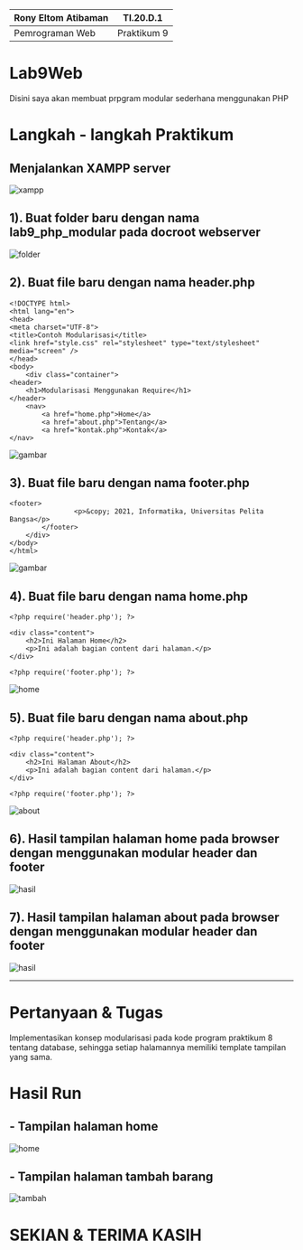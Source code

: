|   Rony Eltom Atibaman  |   TI.20.D.1   |
|------------------------|---------------|
|     Pemrograman Web    |  Praktikum 9  |

# Lab9Web
Disini saya akan membuat prpgram modular sederhana menggunakan PHP
# Langkah - langkah Praktikum

## Menjalankan XAMPP server
![xampp](scs/1.png)

## 1). Buat folder baru dengan nama lab9_php_modular pada docroot webserver
![folder](scs/2.png)

## 2). Buat file baru dengan nama header.php
```
<!DOCTYPE html>
<html lang="en">
<head>
<meta charset="UTF-8">
<title>Contoh Modularisasi</title>
<link href="style.css" rel="stylesheet" type="text/stylesheet" media="screen" />
</head>
<body>
    <div class="container">
<header>
    <h1>Modularisasi Menggunakan Require</h1>
</header>
    <nav>
        <a href="home.php">Home</a>
        <a href="about.php">Tentang</a>
        <a href="kontak.php">Kontak</a>
</nav>
```
![gambar](scs/3.png)

## 3). Buat file baru dengan nama footer.php
```
<footer>
                <p>&copy; 2021, Informatika, Universitas Pelita Bangsa</p>
        </footer>
    </div>
</body>
</html>
```
![gambar](scs/4.png)

## 4). Buat file baru dengan nama home.php
```
<?php require('header.php'); ?>

<div class="content">
    <h2>Ini Halaman Home</h2>
    <p>Ini adalah bagian content dari halaman.</p>
</div>

<?php require('footer.php'); ?>
```
![home](scs/5.png)

## 5). Buat file baru dengan nama about.php
```
<?php require('header.php'); ?>

<div class="content">
    <h2>Ini Halaman About</h2>
    <p>Ini adalah bagian content dari halaman.</p>
</div>

<?php require('footer.php'); ?>
```
![about](scs/6.png)

## 6). Hasil tampilan halaman home pada browser dengan menggunakan modular header dan footer
![hasil](scs/7.png)

## 7). Hasil tampilan halaman about pada browser dengan menggunakan modular header dan footer
![hasil](scs/8.png)

----------------------------------------------------

# Pertanyaan & Tugas
Implementasikan konsep modularisasi pada kode program praktikum 8 tentang
database, sehingga setiap halamannya memiliki template tampilan yang sama.

# Hasil Run
## - Tampilan halaman home
![home](scs/9.png)

## - Tampilan halaman tambah barang
![tambah](scs/10.png)

# SEKIAN & TERIMA KASIH
